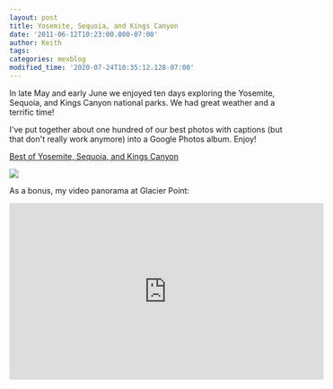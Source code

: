 ```yaml
---
layout: post
title: Yosemite, Sequoia, and Kings Canyon
date: '2011-06-12T10:23:00.000-07:00'
author: Keith
tags:
categories: mexblog
modified_time: '2020-07-24T10:35:12.128-07:00'
---
```

In late May and early June we enjoyed ten days exploring the Yosemite,
Sequoia, and Kings Canyon national parks. We had great weather and a
terrific time!

I've put together about one hundred of our best photos with captions
(but that don't really work anymore) into a Google Photos album. Enjoy!

[Best of Yosemite, Sequoia, and Kings Canyon](https://photos.app.goo.gl/RehG2M9zsrg4USFX6)

[![]({{site.baseurl}}/assets/images/IMG_0060.JPG)](https://photos.app.goo.gl/RehG2M9zsrg4USFX6)

As a bonus, my video panorama at Glacier Point:
<div class="embed-responsive embed-responsive-16by9">
    <iframe width="560" height="315" src="https://www.youtube.com/embed/uezsEwjTJis" frameborder="0" allow="accelerometer; autoplay; encrypted-media; gyroscope; picture-in-picture" allowfullscreen></iframe>
</div>
